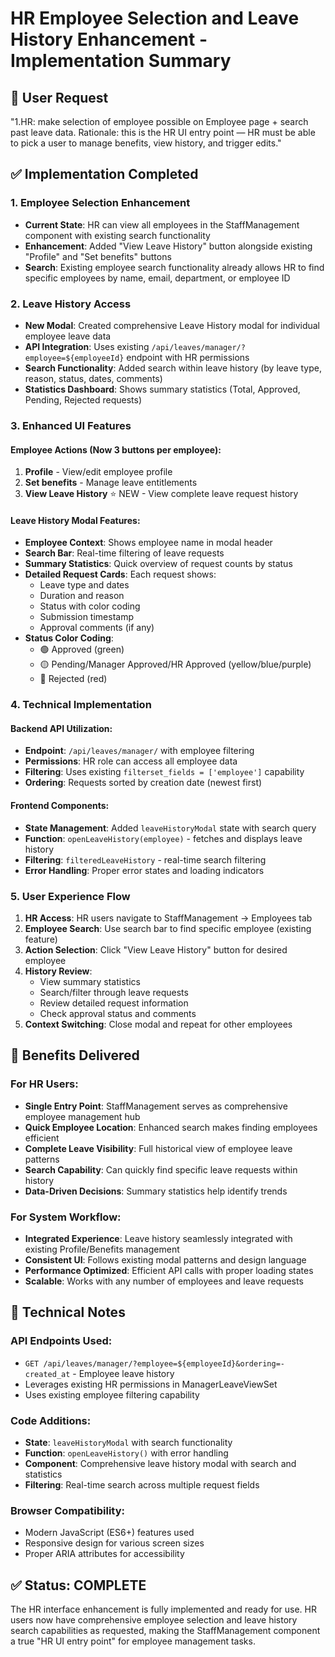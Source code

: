 # HR Employee Selection and Leave History Enhancement - Implementation Summary

## 🎯 User Request
"1.HR: make selection of employee possible on Employee page + search past leave data. Rationale: this is the HR UI entry point — HR must be able to pick a user to manage benefits, view history, and trigger edits."

## ✅ Implementation Completed

### 1. Employee Selection Enhancement
- **Current State**: HR can view all employees in the StaffManagement component with existing search functionality
- **Enhancement**: Added "View Leave History" button alongside existing "Profile" and "Set benefits" buttons
- **Search**: Existing employee search functionality already allows HR to find specific employees by name, email, department, or employee ID

### 2. Leave History Access
- **New Modal**: Created comprehensive Leave History modal for individual employee leave data
- **API Integration**: Uses existing `/api/leaves/manager/?employee=${employeeId}` endpoint with HR permissions
- **Search Functionality**: Added search within leave history (by leave type, reason, status, dates, comments)
- **Statistics Dashboard**: Shows summary statistics (Total, Approved, Pending, Rejected requests)

### 3. Enhanced UI Features

#### Employee Actions (Now 3 buttons per employee):
1. **Profile** - View/edit employee profile
2. **Set benefits** - Manage leave entitlements  
3. **View Leave History** ⭐ NEW - View complete leave request history

#### Leave History Modal Features:
- **Employee Context**: Shows employee name in modal header
- **Search Bar**: Real-time filtering of leave requests
- **Summary Statistics**: Quick overview of request counts by status
- **Detailed Request Cards**: Each request shows:
  - Leave type and dates
  - Duration and reason
  - Status with color coding
  - Submission timestamp
  - Approval comments (if any)
- **Status Color Coding**:
  - 🟢 Approved (green)
  - 🟡 Pending/Manager Approved/HR Approved (yellow/blue/purple)
  - 🔴 Rejected (red)

### 4. Technical Implementation

#### Backend API Utilization:
- **Endpoint**: `/api/leaves/manager/` with employee filtering
- **Permissions**: HR role can access all employee data
- **Filtering**: Uses existing `filterset_fields = ['employee']` capability
- **Ordering**: Requests sorted by creation date (newest first)

#### Frontend Components:
- **State Management**: Added `leaveHistoryModal` state with search query
- **Function**: `openLeaveHistory(employee)` - fetches and displays leave history
- **Filtering**: `filteredLeaveHistory` - real-time search filtering
- **Error Handling**: Proper error states and loading indicators

### 5. User Experience Flow

1. **HR Access**: HR users navigate to StaffManagement → Employees tab
2. **Employee Search**: Use search bar to find specific employee (existing feature)
3. **Action Selection**: Click "View Leave History" button for desired employee
4. **History Review**: 
   - View summary statistics
   - Search/filter through leave requests
   - Review detailed request information
   - Check approval status and comments
5. **Context Switching**: Close modal and repeat for other employees

## 🚀 Benefits Delivered

### For HR Users:
- **Single Entry Point**: StaffManagement serves as comprehensive employee management hub
- **Quick Employee Location**: Enhanced search makes finding employees efficient
- **Complete Leave Visibility**: Full historical view of employee leave patterns
- **Search Capability**: Can quickly find specific leave requests within history
- **Data-Driven Decisions**: Summary statistics help identify trends

### For System Workflow:
- **Integrated Experience**: Leave history seamlessly integrated with existing Profile/Benefits management
- **Consistent UI**: Follows existing modal patterns and design language
- **Performance Optimized**: Efficient API calls with proper loading states
- **Scalable**: Works with any number of employees and leave requests

## 🔧 Technical Notes

### API Endpoints Used:
- `GET /api/leaves/manager/?employee=${employeeId}&ordering=-created_at` - Employee leave history
- Leverages existing HR permissions in ManagerLeaveViewSet
- Uses existing employee filtering capability

### Code Additions:
- **State**: `leaveHistoryModal` with search functionality
- **Function**: `openLeaveHistory()` with error handling
- **Component**: Comprehensive leave history modal with search and statistics
- **Filtering**: Real-time search across multiple request fields

### Browser Compatibility:
- Modern JavaScript (ES6+) features used
- Responsive design for various screen sizes
- Proper ARIA attributes for accessibility

## ✅ Status: COMPLETE

The HR interface enhancement is fully implemented and ready for use. HR users now have comprehensive employee selection and leave history search capabilities as requested, making the StaffManagement component a true "HR UI entry point" for employee management tasks.